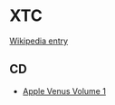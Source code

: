 # XTC

[Wikipedia entry](https://en.wikipedia.org/wiki/XTC)

## CD

- [Apple Venus Volume 1](Apple_Venus_Volume_1.md)
